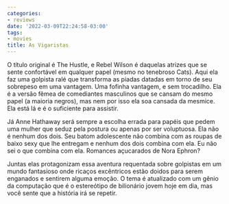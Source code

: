 ```yaml
---
categories:
- reviews
date: '2022-03-09T22:24:58-03:00'
tags:
- movies
title: As Vigaristas
---
```


O título original é The Hustle, e Rebel Wilson é daquelas atrizes que se sente confortável em qualquer papel (mesmo no tenebroso Cats). Aqui ela faz uma golpista ralé que transforma as piadas datadas em torno de seu sobrepeso em uma vantagem. Uma fofinha vantagem, e sem trocadilho. Ela é a versão fêmea de comediantes masculinos que se cansam do mesmo papel (a maioria negros), mas nem por isso ela soa cansada da mesmice. Ela está lá e é o suficiente para assistir.

Já Anne Hathaway será sempre a escolha errada para papéis que pedem uma mulher que seduz pela postura ou apenas por ser voluptuosa. Ela não é nenhum dos dois. Seu batom adolescente não combina com as roupas de baixo sexy que lhe entregam e nenhum dos dois combina com ela. Eu não sei o que combina com ela. Romances açucarados de Nora Ephron?

Juntas elas protagonizam essa aventura requentada sobre golpistas em um mundo fantasioso onde ricaços excêntricos estão doidos para serem enganados e sentirem alguma emoção. O tema é atualizado com um gênio da computação que é o estereótipo de bilionário jovem hoje em dia, mas você sente que a história irá se repetir.
